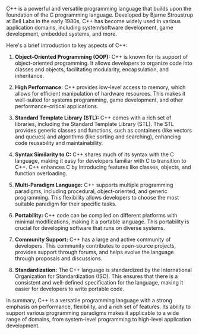 C++ is a powerful and versatile programming language that builds upon the foundation of the C programming language. Developed by Bjarne Stroustrup at Bell Labs in the early 1980s, C++ has become widely used in various application domains, including system/software development, game development, embedded systems, and more.

Here's a brief introduction to key aspects of C++:

1. **Object-Oriented Programming (OOP):** C++ is known for its support of object-oriented programming. It allows developers to organize code into classes and objects, facilitating modularity, encapsulation, and inheritance.

2. **High Performance:** C++ provides low-level access to memory, which allows for efficient manipulation of hardware resources. This makes it well-suited for systems programming, game development, and other performance-critical applications.

3. **Standard Template Library (STL):** C++ comes with a rich set of libraries, including the Standard Template Library (STL). The STL provides generic classes and functions, such as containers (like vectors and queues) and algorithms (like sorting and searching), enhancing code reusability and maintainability.

4. **Syntax Similarity to C:** C++ shares much of its syntax with the C language, making it easy for developers familiar with C to transition to C++. C++ enhances C by introducing features like classes, objects, and function overloading.

5. **Multi-Paradigm Language:** C++ supports multiple programming paradigms, including procedural, object-oriented, and generic programming. This flexibility allows developers to choose the most suitable paradigm for their specific tasks.

6. **Portability:** C++ code can be compiled on different platforms with minimal modifications, making it a portable language. This portability is crucial for developing software that runs on diverse systems.

7. **Community Support:** C++ has a large and active community of developers. This community contributes to open-source projects, provides support through forums, and helps evolve the language through proposals and discussions.

8. **Standardization:** The C++ language is standardized by the International Organization for Standardization (ISO). This ensures that there is a consistent and well-defined specification for the language, making it easier for developers to write portable code.

In summary, C++ is a versatile programming language with a strong emphasis on performance, flexibility, and a rich set of features. Its ability to support various programming paradigms makes it applicable to a wide range of domains, from system-level programming to high-level application development.
